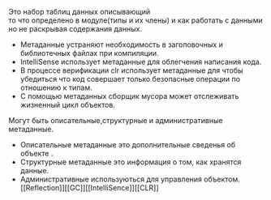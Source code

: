 Это набор таблиц данных описывающий  
 то что определено в модуле(типы и их члены) и как работать с данными но не раскрывая содержания данных. 
  - Метаданные устраняют необходимость в заголовочных и библиотечных файлах при компиляции.
  - IntelliSense использует метаданные для облегчения написания кода.
  - В процессе верификации clr использует метаданные для чтобы убедиться что код совершает только безопасные операции по отношению к типам.
  - С помощью метаданных сборщик мусора может отслеживать жизненный цикл объектов.

Могут быть описательные,структурные и административные метаданные.
 - Описательные метаданные это дополнительные сведенья об объекте .
 - Структурные метаданные это информация о том, как хранятся данные.
 - Административные используються для управления объектом.
[[Reflection]][[GC]][[IntelliSence]][[CLR]]